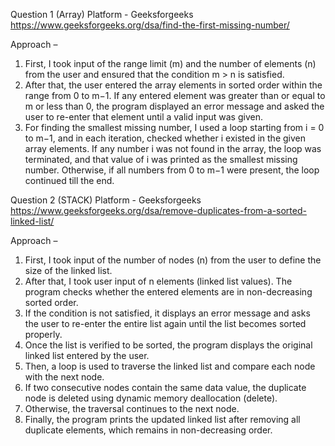 Question 1 (Array)
Platform - Geeksforgeeks
https://www.geeksforgeeks.org/dsa/find-the-first-missing-number/

Approach – 
1. First, I took input of the range limit (m) and the number of elements (n) from the user and ensured that the condition m > n is satisfied.
2. 	After that, the user entered the array elements in sorted order within the range from 0 to m−1.
If any entered element was greater than or equal to m or less than 0, the program displayed an error message and asked the user to re-enter that element until a valid input was given.
3.	For finding the smallest missing number, I used a loop starting from i = 0 to m−1, and in each iteration, checked whether i existed in the given array elements.
If any number i was not found in the array, the loop was terminated, and that value of i was printed as the smallest missing number.
Otherwise, if all numbers from 0 to m−1 were present, the loop continued till the end.

Question 2 (STACK)
Platform - Geeksforgeeks
https://www.geeksforgeeks.org/dsa/remove-duplicates-from-a-sorted-linked-list/
 
Approach – 
1.	First, I took input of the number of nodes (n) from the user to define the size of the linked list.
2.	After that, I took user input of n elements (linked list values). The program checks whether the entered elements are in non-decreasing sorted order.
3.	If the condition is not satisfied, it displays an error message and asks the user to re-enter the entire list again until the list becomes sorted properly.
4.	Once the list is verified to be sorted, the program displays the original linked list entered by the user.
5.	Then, a loop is used to traverse the linked list and compare each node with the next node.
6.	If two consecutive nodes contain the same data value, the duplicate node is deleted using dynamic memory deallocation (delete).
7.	Otherwise, the traversal continues to the next node.
8.	Finally, the program prints the updated linked list after removing all duplicate elements, which remains in non-decreasing order.
 
